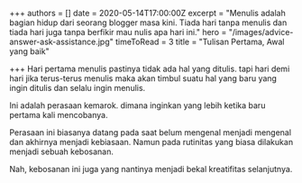 +++
authors = []
date = 2020-05-14T17:00:00Z
excerpt = "Menulis adalah bagian hidup dari seorang blogger masa kini. Tiada hari tanpa menulis dan tiada hari juga tanpa berfikir mau nulis apa hari ini."
hero = "/images/advice-answer-ask-assistance.jpg"
timeToRead = 3
title = "Tulisan Pertama, Awal yang baik"

+++
Hari pertama menulis pastinya tidak ada hal yang ditulis. tapi hari demi hari jika terus-terus  menulis maka akan timbul suatu hal yang baru yang ingin ditulis dan selalu ingin menulis.

Ini adalah perasaan kemarok. dimana inginkan yang lebih ketika baru pertama kali mencobanya.

Perasaan ini biasanya datang pada saat belum mengenal menjadi mengenal dan akhirnya menjadi kebiasaan. Namun pada rutinitas yang biasa dilakukan menjadi sebuah kebosanan.

Nah, kebosanan ini juga yang nantinya menjadi bekal kreatifitas selanjutnya.